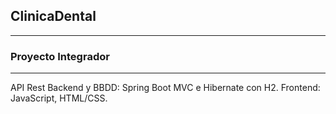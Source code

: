 ## ClinicaDental
***
### Proyecto Integrador 
***
API Rest
Backend y BBDD: Spring Boot MVC e Hibernate con H2.
Frontend: JavaScript, HTML/CSS.

